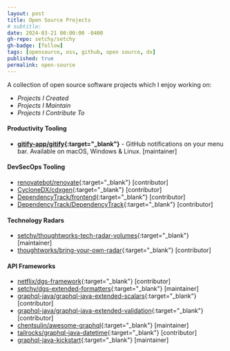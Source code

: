 ```yaml
---
layout: post
title: Open Source Projects
# subtitle: 
date: 2024-03-21 00:00:00 -0400
gh-repo: setchy/setchy
gh-badge: [follow]
tags: [opensource, oss, github, open source, dx]
published: true
permalink: open-source
---
```


A collection of open source software projects which I enjoy working on:

- <span class="fas fa-lightbulb" style="color:orange;"></span> *Projects I Created*
- <span class="fas fa-crown" style="color:green;"></span> *Projects I Maintain*
- <span class="fas fa-hands-helping" style="color:lightblue;"></span> *Projects I Contribute To*


#### Productivity Tooling

- <span class="icon github"></span>**[gitify-app/gitify](https://github.com//gitify-app/gitify){:target="\_blank"}** - GitHub notifications on your menu bar. Available on macOS, Windows & Linux.  [maintainer]

#### DevSecOps Tooling

- <span class="icon github"></span>[renovatebot/renovate](https://github.com/renovatebot/renovate){:target="\_blank"} [contributor]
- <span class="icon github"></span>[CycloneDX/cdxgen](https://github.com/CycloneDX/cdxgen){:target="\_blank"} [contributor]
- <span class="icon github"></span>[DependencyTrack/frontend](https://github.com/DependencyTrack/frontend){:target="\_blank"} [contributor]
- <span class="icon github"></span>[DependencyTrack/DependencyTrack](https://github.com/DependencyTrack/DependencyTrack){:target="\_blank"} [contributor]

#### Technology Radars

- <span class="icon github"></span>[setchy/thoughtworks-tech-radar-volumes](https://github.com/setchy/thoughtworks-tech-radar-volumes){:target="\_blank"} [maintainer]
- <span class="icon github"></span>[thoughtworks/bring-your-own-radar](https://github.com/thoughtworks/build-your-own-radar){:target="\_blank"} [contributor]

#### API Frameworks

- <span class="icon github"></span>[netflix/dgs-framework](https://github.com/Netflix/dgs-framework){:target="\_blank"} [contributor]
- <span class="icon github"></span>[setchy/dgs-extended-formatters](https://github.com/setchy/dgs-extended-formatters){:target="\_blank"} [maintainer]
- <span class="icon github"></span>[graphql-java/graphql-java-extended-scalars](https://github.com/graphql-java/graphql-java-extended-scalars){:target="\_blank"} [contributor]
- <span class="icon github"></span>[graphql-java/graphql-java-extended-validation](https://github.com/graphql-java/graphql-java-extended-scalars){:target="\_blank"} [contributor]
- <span class="icon github"></span>[chentsulin/awesome-graphql](https://github.com/chentsulin/awesome-graphql){:target="\_blank"} [maintainer]
- <span class="icon github"></span>[tailrocks/graphql-java-datetime](https://github.com/tailrocks/graphql-java-datetime){:target="\_blank"} [contributor]
- <span class="icon github"></span>[graphql-java-kickstart](https://github.com/graphql-java-kickstart){:target="\_blank"} [maintainer]
